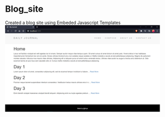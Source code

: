 # Blog_site
Created a blog site using Embeded Javascript Templates
<img src="images/Capture.png"></img>
